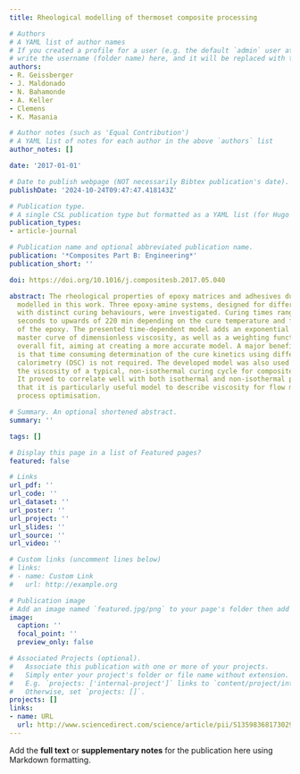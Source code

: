 ```yaml
---
title: Rheological modelling of thermoset composite processing

# Authors
# A YAML list of author names
# If you created a profile for a user (e.g. the default `admin` user at `content/authors/admin/`), 
# write the username (folder name) here, and it will be replaced with their full name and linked to their profile.
authors:
- R. Geissberger
- J. Maldonado
- N. Bahamonde
- A. Keller
- Clemens
- K. Masania

# Author notes (such as 'Equal Contribution')
# A YAML list of notes for each author in the above `authors` list
author_notes: []

date: '2017-01-01'

# Date to publish webpage (NOT necessarily Bibtex publication's date).
publishDate: '2024-10-24T09:47:47.418143Z'

# Publication type.
# A single CSL publication type but formatted as a YAML list (for Hugo requirements).
publication_types:
- article-journal

# Publication name and optional abbreviated publication name.
publication: '*Composites Part B: Engineering*'
publication_short: ''

doi: https://doi.org/10.1016/j.compositesb.2017.05.040

abstract: The rheological properties of epoxy matrices and adhesives during cure are
  modelled in this work. Three epoxy-amine systems, designed for different applications
  with distinct curing behaviours, were investigated. Curing times ranged from a few
  seconds to upwards of 220 min depending on the cure temperature and formulation
  of the epoxy. The presented time-dependent model adds an exponential fit to Kiuna-Fontana's
  master curve of dimensionless viscosity, as well as a weighting function for the
  overall fit, aiming at creating a more accurate model. A major benefit of the approach
  is that time consuming determination of the cure kinetics using differential scanning
  calorimetry (DSC) is not required. The developed model was also used to predict
  the viscosity of a typical, non-isothermal curing cycle for composite manufacturing.
  It proved to correlate well with both isothermal and non-isothermal processes, demonstrating
  that it is particularly useful model to describe viscosity for flow modelling or
  process optimisation.

# Summary. An optional shortened abstract.
summary: ''

tags: []

# Display this page in a list of Featured pages?
featured: false

# Links
url_pdf: ''
url_code: ''
url_dataset: ''
url_poster: ''
url_project: ''
url_slides: ''
url_source: ''
url_video: ''

# Custom links (uncomment lines below)
# links:
# - name: Custom Link
#   url: http://example.org

# Publication image
# Add an image named `featured.jpg/png` to your page's folder then add a caption below.
image:
  caption: ''
  focal_point: ''
  preview_only: false

# Associated Projects (optional).
#   Associate this publication with one or more of your projects.
#   Simply enter your project's folder or file name without extension.
#   E.g. `projects: ['internal-project']` links to `content/project/internal-project/index.md`.
#   Otherwise, set `projects: []`.
projects: []
links:
- name: URL
  url: http://www.sciencedirect.com/science/article/pii/S1359836817302962
---
```


Add the **full text** or **supplementary notes** for the publication here using Markdown formatting.
